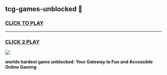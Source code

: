 
## tcg-games-unblocked 👋
<h3>
<a href="https://premium.freeplayer.one?title=tcg-games-unblocked&ref=14F">CLICK TO PLAY</a></h3>
<hr>

<h3>
<a href="https://premium.freeplayer.one?title=tcg-games-unblocked&ref=14F">CLICK 2 PLAY</a>
  
</h3>

<a href="https://premium.freeplayer.one?title=tcg-games-unblocked&ref=12F/"><img src="https://clearcache.store/games.png"></a>


**worlds hardest game unblocked: Your Gateway to Fun and Accessible Online Gaming**
